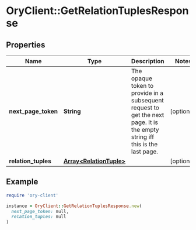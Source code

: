 # OryClient::GetRelationTuplesResponse

## Properties

| Name | Type | Description | Notes |
| ---- | ---- | ----------- | ----- |
| **next_page_token** | **String** | The opaque token to provide in a subsequent request to get the next page. It is the empty string iff this is the last page. | [optional] |
| **relation_tuples** | [**Array&lt;RelationTuple&gt;**](RelationTuple.md) |  | [optional] |

## Example

```ruby
require 'ory-client'

instance = OryClient::GetRelationTuplesResponse.new(
  next_page_token: null,
  relation_tuples: null
)
```

